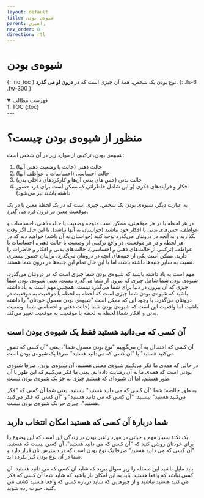 ```yaml
---
layout: default
title: شیوه‌ی بودن
parent: راهبری
nav_order: 8
direction: rtl
---
```


# شیوه‌ی بودن
{: .no_toc }
نوع بودن یک شخص، همۀ آن چیزی است که در **درون او می گذرد**.
{: .fs-6 .fw-300 }

<details open markdown="block">
  <summary>فهرست مطالب</summary>
  1. TOC
  {:toc}
</details>
---

# منظور از شیوه‌ی بودن چیست؟
شیوه‌ی بودن، ترکیبی از موارد زیر در آن شخص است:
1. حالت ذهنی (حالت یا وضعیت ذهنی آنها)
2. حالت احساسی (احساسات یا عواطف آنها)
3. حالت بدنی (حس های بدنی آن‌ها و کارکردهای داخلی بدن)
4. افکار و فرآیندهای فکری (و این شامل خاطراتی که ممکن است برای فرد حضور داشته باشند نیز می‌شود)

به عبارت دیگر، شیوه‌ی بودن یک شخص، چیزی است که در یک لحظۀ معین یا در یک موقعیت معین در درون فرد می گذرد.

در هر لحظه یا در هر موقعیتی، ممکن است متوجه وضعیت یا حالت ذهنی، احساسات و عواطف، حس‌های بدنی یا افکار خود نباشید (حواستان به آنها نباشد). با این حال اگر وقت بگذارید و به آنچه در درونتان می‌گذرد توجه کنید (حواستان به آن باشد) خواهید دید که در هر لحظه و در هر موقعیت، در واقع ترکیبی از وضعیت یا حالت ذهنی، احساسات یا عواطف (ترکیبی از حالت‌های ذهنی و احساسی)، حالت‌های بدنی و افکار و خاطرات را دارید. ممکن است یکی از جنبه‌های آنچه در درونتان می‌گذرد، برایتان حضور بیشتری نسبت به سایر جنبه‌ها داشته باشد، اما با این حال تمام این جنبه‌ها در درون شما هستند.

مهم است به یاد داشته باشید که شیوه‌ی بودن شما چیزی است که در درونتان می‌گذرد. شیوه‌ی بودن شما شامل چیزی که بیرون از شما می‌گذرد نیست. یعنی شیوه‌ی بودن شما چیزی که آن بیرون در دنیا برای شما می‌گذرد نیست. همچنین مهم است به یاد داشته باشید که شیوه‌ی بودن شما چیزی است که لحظه به لحظه یا موقعیت به موقعیت در درونتان می‌گذرد. با وجود این که ممکن است "شیوه‌ی بودن معمولِ خودتان" را داشته باشید، اما واقعیت این است که شیوه‌ی بودن شما (حالت ذهنی و احساسی شما، وضعیت بدنی و افکار شما) لحظه به لحظه یا موقعیت به موقعیت تغییر می‌کند.

## آن کسی که می‌دانید هستید فقط یک شیوه‌ی بودن است
آن کسی که احتماال به آن می‌گوییم "نوع بودن معمول شما"، یعنی "آن کسی که تصور می‌کنید هستید" یا "آن کسی که می‌دانید هستید" صرفا یک شیوه‌ی بودن است.

در حالی که همە‌ی ما فکر می‌کنیم شیوه‌ی معینی هستیم، آن شیوه‌ی بودن، صرفا شیوه‌ی بودنی است که همەی ما به آن رضایت داده‌ایم. یعنی ما فکر می‌کنیم که این طور یا آن طور هستیم، اما آن شیوه‌ای که هستیم چیزی به جز یک شیوه‌ی بودن نیست. 

به طور خالصه: شما "آن کسی که می دانید هستید" نیستید، یعنی شما آن کسی که "فکر می‌کنید هستید" نیستید. "آن کسی که می دانید هستید" و "آن کسی که فکر می‌کنید هستید"، چیزی جز یک شیوه‌ی بودن نیست.

## شما دربارۀ آن کسی که هستید امکان انتخاب دارید
یک نکتۀ بسیار مهم و حیاتی در مورد راهبر بودن در زندگی این است که این وضوع را برای خودتان روشن کنید که "آن کسی که می دانید هستید"، آن کسی نیست که هستید. "آن کسی که می دانید هستید" صرفا یک نوع بودن است که در دسترس تان قرار دارد و شما در آن نوع بودن گیر نکرده اید.

باید مایل باشید این مسئله را زیر سوال ببرید که شاید آن کسی که می دانید هستید، آن کسی نباشد که واقعا هستید. باید به این امکان باز باشید که شاید شما آن کسی که فکر می کنید هستید نباشید و از چیزهایی که شاید درباره کسی که واقعا هستید کشف می کنید، حیرت زده شوید.
